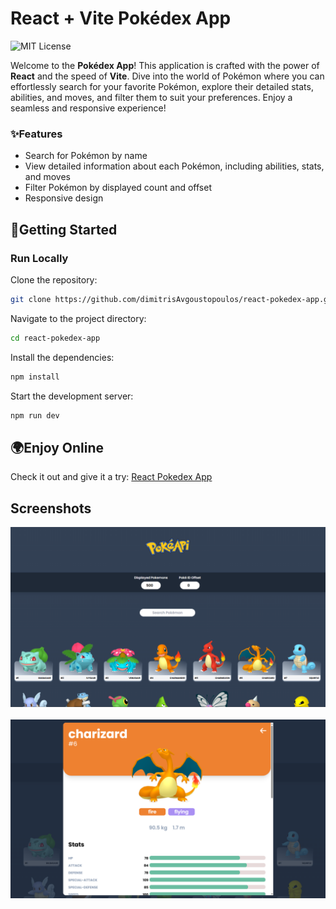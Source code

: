 # React + Vite Pokédex App
![MIT License](https://img.shields.io/badge/License-MIT-yellow.svg)

Welcome to the **Pokédex App**! This application is crafted with the power of **React** and the speed of **Vite**. Dive into the world of Pokémon where you can effortlessly search for your favorite Pokémon, explore their detailed stats, abilities, and moves, and filter them to suit your preferences. Enjoy a seamless and responsive experience!

### ✨Features

- Search for Pokémon by name
- View detailed information about each Pokémon, including abilities, stats, and moves
- Filter Pokémon by displayed count and offset
- Responsive design

## 🚀Getting Started

### Run Locally

Clone the repository:

```bash
git clone https://github.com/dimitrisAvgoustopoulos/react-pokedex-app.git
```

Navigate to the project directory:

```bash
cd react-pokedex-app
```

Install the dependencies:

```bash
npm install
```

Start the development server:

```bash
npm run dev
```

## 🌍Enjoy Online

Check it out and give it a try: [React Pokedex App](https://react-pokedex-app-seven.vercel.app/)

## Screenshots
![Project Screenshot1](screenshots/screenshot1.png)
<br><br>
![Project Screenshot2](screenshots/screenshot2.png)

